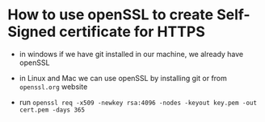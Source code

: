 # How to use openSSL to create Self-Signed certificate for HTTPS
  - in windows if we have git installed in our machine, we already have openSSL
  - in Linux and Mac we can use openSSL by installing git or from `openssl.org` website

  - run `openssl req -x509 -newkey rsa:4096 -nodes -keyout key.pem -out cert.pem -days 365`